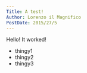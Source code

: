 ```yaml
---
Title: A test!
Author: Lorenzo il Magnifico
PostDate: 2015/27/5
---
```


Hello! It worked! 

* thingy1
* thingy2
* thingy3

